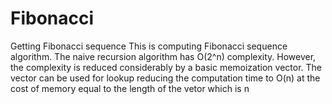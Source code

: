 # Fibonacci
Getting Fibonacci sequence
This is computing Fibonacci sequence algorithm.
The naive recursion algorithm has O(2^n) complexity.
However, the complexity is reduced considerably by a basic memoization vector.
The vector can be used for lookup reducing the computation time to O(n) at the cost of memory equal to the length of the vetor which is n
